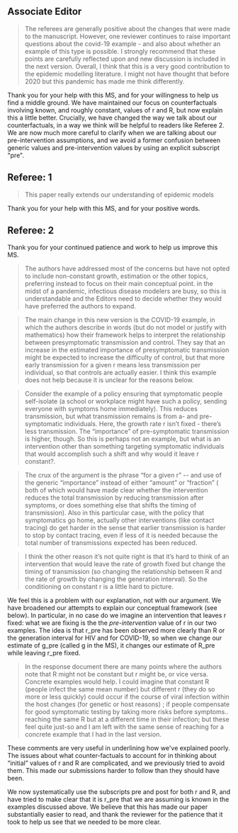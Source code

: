
## Associate Editor

> The referees are generally positive about the changes that were
> made to the manuscript. However, one reviewer continues to raise
> important questions about the covid-19 example - and also about
> whether an example of this type is possible. I strongly recommend
> that these points are carefully reflected upon and new discussion is
> included in the next version. Overall, I think that this is a very
> good contribution to the epidemic modelling literature. I might not
> have thought that before 2020 but this pandemic has made me think
> differently.

Thank you for your help with this MS, and for your willingness to help us find a middle ground. We have maintained our focus on counterfactuals involving known, and roughly constant, values of r and R, but now explain this a little better. Crucially, we have changed the way we talk about our counterfactuals, in a way we think will be helpful to readers like Referee 2. We are now much more careful to clarify when we are talking about our pre-intervention assumptions, and we avoid a former confusion between generic values and pre-intervention values by using an explicit subscript "pre".

## Referee: 1

> This paper really extends our understanding of epidemic models

Thank you for your help with this MS, and for your positive words.

## Referee: 2

Thank you for your continued patience and work to help us improve this MS.

> The authors have addressed most of the concerns but have not opted
> to include non-constant growth, estimation or the other topics,
> preferring instead to focus on their main conceptual point. in the
> midst of a pandemic, infectious disease modelers are busy, so this
> is understandable and the Editors need to decide whether they would
> have preferred the authors to expand.

> The main change in this new version is the COVID-19 example, in
> which the authors describe in words (but do not model or justify with
> mathematics) how their framework helps to interpret the relationship
> between presymptomatic transmission and control. They say that an
> increase in the estimated importance of presymptomatic transmission
> might be expected to increase the difficulty of control, but that
> more early transmission for a given r means less transmission per
> individual, so that controls are actually easier. I think this example
> does not help because it is unclear for the reasons below.

> Consider the example of a policy ensuring that symptomatic people
> self-isolate (a school or workplace might have such a policy, sending
> everyone with symptoms home immediately). This reduces transmission,
> but what transmission remains is from  a- and pre-symptomatic
> individuals. Here, the growth rate r isn’t fixed - there’s less
> transmission. The “importance” of pre-symptomatic transmission
> is higher, though. So this is perhaps not an example, but what is an
> intervention other than something targeting symptomatic individuals
> that would accomplish such a shift and why would it leave r constant?.

> The crux of the argument is the phrase “for a given r” -- and
> use of the generic “importance” instead of either “amount”
> or “fraction” ( both of which would have made clear whether the
> intervention reduces the total transmission by reducing transmission
> after symptoms, or does something else that shifts the timing of
> transmission). Also in this particular case, with the policy that
> symptomatics go home, actually other interventions (like contact
> tracing) do get harder in the sense that earlier transmission is harder
> to stop by contact tracing, even if less of it is needed because the
> total number of transmissions expected has been reduced.

> I think the other reason it’s not quite right is that it’s hard to
> think of an intervention that would leave the rate of growth fixed but
> change the timing of transmission (so changing the relationship between
> R and the rate of growth by changing the generation interval). So
> the conditioning on constant r is a little hard to picture.

We feel this is a problem with our explanation, not with our argument. We have broadened our attempts to explain our conceptual framework (see below).
In particular, in no case do we imagine an intervention that leaves r fixed: what we are fixing is the the _pre-intervention_ value of r in our two examples. The idea is that r_pre has been observed more clearly than R or the generation interval for HIV and for COVID-19, so when we change our estimate of g_pre (called g in the MS), it changes our estimate of R_pre while leaving r_pre fixed.

> In the response document there are many points where the authors note
> that R might not be constant but r might be, or vice versa. Concrete
> examples would help. I could imagine that constant R (people infect
> the same mean number) but different r (they do so more or less
> quickly) could occur if the course of viral infection within the host
> changes (for genetic or host reasons) ; if people compensate for good
> symptomatic testing by taking more risks before symptoms.. reaching
> the same R but at a different time in their infection; but these feel
> quite just-so and I am left with the same sense of reaching for a
> concrete example that I had in the last version.

These comments are very useful in underlining how we've explained poorly. The issues about what counter-factuals to account for in thinking about “initial” values of r and R are complicated, and we previously tried to avoid them. This made our submissions harder to follow than they should have been.

We now systematically use the subscripts pre and post for both r and R, and have tried to make clear that it is r_pre that we are assuming is known in the examples discussed above.
We believe that this has made our paper substantially easier to read, and thank the reviewer for the patience that it took to help us see that we needed to be more clear.
